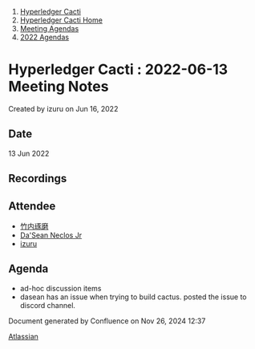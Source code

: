 1. [Hyperledger Cacti](index.html)
2. [Hyperledger Cacti Home](Hyperledger-Cacti-Home_20414469.html)
3. [Meeting Agendas](Meeting-Agendas_20414488.html)
4. [2022 Agendas](2022-Agendas_20415317.html)

# Hyperledger Cacti : 2022-06-13 Meeting Notes

Created by izuru on Jun 16, 2022

## Date

13 Jun 2022

## Recordings

## Attendee

- [竹内琢磨](https://lf-hyperledger.atlassian.net/wiki/people/70121:99daf5c8-226c-43d4-9f24-0a46a0546192?ref=confluence)
- [Da'Sean Neclos Jr](https://lf-hyperledger.atlassian.net/wiki/people/712020:cce6716a-b87c-4512-b6bd-d0401169b989?ref=confluence)
- [izuru](https://lf-hyperledger.atlassian.net/wiki/people/625569d1eee0a9006ab7e9d8?ref=confluence)

## Agenda

- ad-hoc discussion items
- dasean has an issue when trying to build cactus. posted the issue to discord channel.

Document generated by Confluence on Nov 26, 2024 12:37

[Atlassian](http://www.atlassian.com/)
